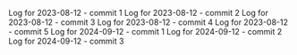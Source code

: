 Log for 2023-08-12 - commit 1
Log for 2023-08-12 - commit 2
Log for 2023-08-12 - commit 3
Log for 2023-08-12 - commit 4
Log for 2023-08-12 - commit 5
Log for 2024-09-12 - commit 1
Log for 2024-09-12 - commit 2
Log for 2024-09-12 - commit 3
